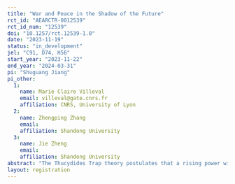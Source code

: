 ```yaml
---
title: "War and Peace in the Shadow of the Future"
rct_id: "AEARCTR-0012539"
rct_id_num: "12539"
doi: "10.1257/rct.12539-1.0"
date: "2023-11-19"
status: "in_development"
jel: "C91, D74, H56"
start_year: "2023-11-22"
end_year: "2024-03-31"
pi: "Shuguang Jiang"
pi_other:
  1:
    name: Marie Claire Villeval
    email: villeval@gate.cnrs.fr
    affiliation: CNRS, University of Lyon
  2:
    name: Zhengping Zhang
    email: 
    affiliation: Shandong University
  3:
    name: Jie Zheng
    email: 
    affiliation: Shandong University
abstract: "The Thucydides Trap theory postulates that a rising power will inevitably challenge the status of an established power, and the established power will also take measures to restrain and suppress the rising power. Conflict between the two is seen as unavoidable. We test weather future economic prospects matter. If future economic prospects are positive, both parties are more likely to engage in cooperation, whereas if prospects are negative, conflicts are more likely to arise. We use a lab experiment to test cooperation and conflict between a rising power and an established power and how future economic prospects (a growing versus a declining total pie) affect the occurrence of conflict. We further explore possible measures to avoid conflict in this background."
layout: registration
---
```


